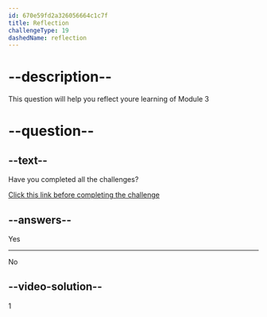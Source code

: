 ```yaml
---
id: 670e59fd2a326056664c1c7f
title: Reflection
challengeType: 19
dashedName: reflection
---
```


# --description--

This question will help you reflect youre learning of Module 3

# --question--

## --text--

Have you completed all the challenges?

<a href='http://34.238.60.161/mod/questionnaire/view.php?id=852' target="_blank" rel="noopener noreferrer nofollow">Click this link before completing the challenge </a>

## --answers--

Yes

---

No

## --video-solution--

1
